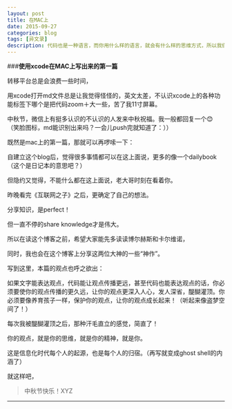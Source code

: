 ```yaml
---
layout: post
title: 在MAC上
date: 2015-09-27
categories: blog
tags: [异文录]
description: 代码也是一种语言，而你用什么样的语言，就会有什么样的思维方式，所以我们要学习代码，学习其他语言，以前，我总觉得一门语言只是一门语言罢了，语言最多能够让你在国外消费时不被坑蒙拐骗，后来我觉得学会外语能让你打开认识世界的大门，阅读很多的国外学术研究，新的思想／角度／观点，如今，接触代码和计算机数学之后，才真正发现，语言竟然就是你的思维方式！
---
```


###**使用xcode在MAC上写出来的第一篇**

转移平台总是会浪费一些时间，

用xcode打开md文件总是让我觉得怪怪的，英文太差，不认识xcode上的各种功能标签下哪个是把代码zoom＋大一些，苦了我11寸屏幕。

中秋节，微信上有挺多认识的不认识的人发来中秋祝福。我一般都回复一个😊（笑脸图标，md能识别出来吗？一会儿push完就知道了：））

既然是mac上的第一篇，那就可以再啰嗦一下：

自建立这个blog后，觉得很多事情都可以在这上面说，更多的像一个dailybook（这个是日记本的意思吧？）

但隐约又觉得，不能什么都在这上面说，老大哥时刻在看着你。

昨晚看完《互联网之子》之后，更确定了自己的想法。

分享知识，是perfect！

但一直不停的share knowledge才是伟大。

所以在读这个博客之前，希望大家能先多读读博尔赫斯和卡尔维诺，

同时，我也会在这个博客上分享这两位大神的一些“神作”。

写到这里，本篇的观点也呼之欲出：

如果文字能表达观点，代码能让观点传播更远，甚至代码也能表达观点的话，你必须要使你的观点传播的更久远，让你的观点更深入人心，发人深省，醍醐灌顶。你必须要像养育孩子一样，保护你的观点，让你的观点成长起来！（听起来像盗梦空间了！）

每次我被醍醐灌顶之后，那种汗毛直立的感觉，简直了！

你的观点，就是你的思维，就是你的精神，就是你。

这是信息化时代每个人的起源，也是每个人的归宿。（再写就变成ghost shell的内涵了）

就这样吧，


>中秋节快乐！XYZ


----



